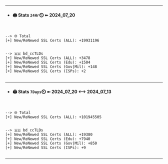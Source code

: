 

---
- #### 🖨️ **Stats** `24Hr`⏲️ ➼ 2024_07_20
```console


--> 🌐 Total
[+] New/ReNewed SSL Certs (ALL): +19931196


--> 🇧🇩 bd_ccTLDs
[+] New/ReNewed SSL Certs (ALL): +3478
[+] New/ReNewed SSL Certs (Edu): +1504
[+] New/ReNewed SSL Certs (Gov|Mil): +148
[+] New/ReNewed SSL Certs (ISPs): +2


```

---
- #### 🖨️ **Stats** `7Days`⏲️ ➼ 2024_07_20 <--> 2024_07_13
```console


--> 🌐 Total
[+] New/ReNewed SSL Certs (ALL): +101945505


--> 🇧🇩 bd_ccTLDs
[+] New/ReNewed SSL Certs (ALL): +19380
[+] New/ReNewed SSL Certs (Edu): +7940
[+] New/ReNewed SSL Certs (Gov|Mil): +850
[+] New/ReNewed SSL Certs (ISPs): +9


```

---


